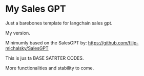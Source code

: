 # My Sales GPT
Just a barebones template for langchain sales gpt.

My version.

Minimumly based on the SalesGPT by: https://github.com/filip-michalsky/SalesGPT

This is jus ta BASE SATRTER CODES.

More functionalities and stability to come. 
